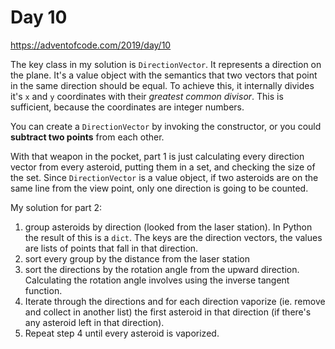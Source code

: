 # Day 10

https://adventofcode.com/2019/day/10

The key class in my solution is `DirectionVector`. It represents a direction on the plane. 
It's a value object with the semantics that two vectors that point in the same direction
should be equal. To achieve this, it internally divides it's `x` and `y` coordinates
with their _greatest common divisor_. This is sufficient, because the coordinates are
integer numbers.

You can create a `DirectionVector` by invoking the constructor, or you could 
**subtract two points** from each other.

With that weapon in the pocket, part 1 is just calculating every direction vector
from every asteroid, putting them in a set, and checking the size of the set. 
Since `DirectionVector` is a value object, if two asteroids are on the same line
from the view point, only one direction is going to be counted. 

My solution for part 2:
1. group asteroids by direction (looked from the laser station). 
In Python the result of this is a `dict`. The keys are the direction vectors, 
the values are lists of points that fall in that direction.
2. sort every group by the distance from the laser station
3. sort the directions by the rotation angle from the upward direction.
Calculating the rotation angle involves using the inverse tangent function.
4. Iterate through the directions and for each direction
vaporize (ie. remove and collect in another list) the first asteroid in that
direction (if there's any asteroid left in that direction).
5. Repeat step 4 until every asteroid is vaporized. 

